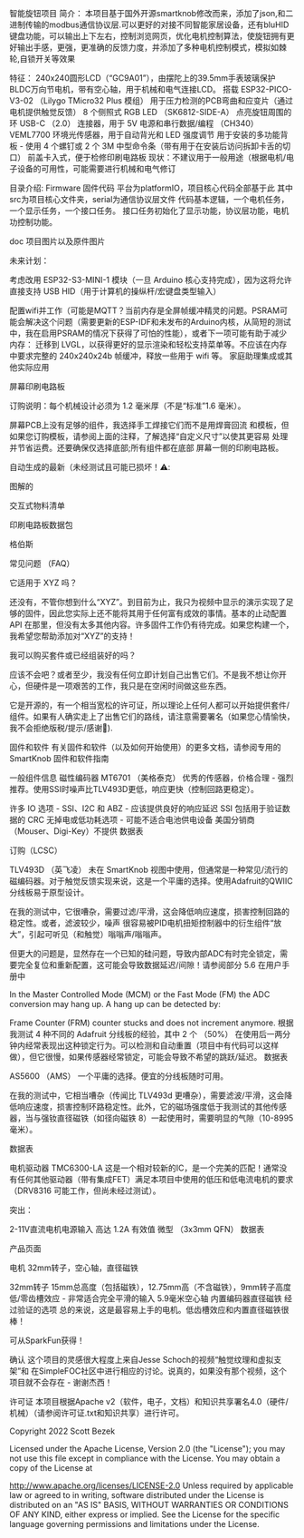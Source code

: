 智能旋钮项目 简介： 本项目基于国外开源smartknob修改而来，添加了json,和二进制传输的modbus通信协议层.可以更好的对接不同智能家居设备，还有bluHID键盘功能，可以输出上下左右，控制浏览网页，优化电机控制算法，使旋钮拥有更好输出手感，更强，更准确的反馈力度，并添加了多种电机控制模式，模拟如棘轮,自锁开关等效果

特征： 240x240圆形LCD（“GC9A01”），由摆陀上的39.5mm手表玻璃保护 BLDC万向节电机，带有空心轴，用于机械和电气连接LCD。 搭载 ESP32-PICO-V3-02 （Lilygo TMicro32 Plus 模组） 用于压力检测的PCB弯曲和应变片（通过电机提供触觉反馈） 8 个侧照式 RGB LED （SK6812-SIDE-A） 点亮旋钮周围的环 USB-C （2.0） 连接器，用于 5V 电源和串行数据/编程 （CH340） VEML7700 环境光传感器，用于自动背光和 LED 强度调节 用于安装的多功能背板 - 使用 4 个螺钉或 2 个 3M 中型命令条（带有用于在安装后访问拆卸卡舌的切口） 前盖卡入式，便于检修印刷电路板 现状：不建议用于一般用途（根据电机/电子设备的可用性，可能需要进行机械和电气修订

目录介绍: Firmware 固件代码 平台为platformIO，项目核心代码全部基于此 其中src为项目核心文件夹，serial为通信协议层文件 代码基本逻辑，一个电机任务，一个显示任务，一个接口任务。 接口任务初始化了显示功能，协议层功能，电机功控制功能。

doc 项目图片以及原件图片

未来计划：

考虑改用 ESP32-S3-MINI-1 模块（一旦 Arduino 核心支持完成），因为这将允许直接支持 USB HID（用于计算机的操纵杆/宏键盘类型输入）

配置wifi并工作（可能是MQTT？当前内存是全屏帧缓冲精灵的问题。PSRAM可能会解决这个问题（需要更新的ESP-IDF和未发布的Arduino内核，从简短的测试中，我在启用PSRAM的情况下获得了可怕的性能），或者下一项可能有助于减少内存： 迁移到 LVGL，以获得更好的显示渲染和轻松支持菜单等。不应该在内存中要求完整的 240x240x24b 帧缓冲，释放一些用于 wifi 等。 家庭助理集成或其他实际应用

屏幕印刷电路板

订购说明：每个机械设计必须为 1.2 毫米厚（不是“标准”1.6 毫米）。

屏幕PCB上没有足够的组件，我选择手工焊接它们而不是用焊膏回流 和模板，但如果您订购模板，请参阅上面的注释，了解选择“自定义尺寸”以使其更容易 处理并节省运费。还要确保仅选择底部;所有组件都在底部 屏幕一侧的印刷电路板。

自动生成的最新（未经测试且可能已损坏！⚠️:

图解的

交互式物料清单

印刷电路板数据包

格伯斯

常见问题 （FAQ）

它适用于 XYZ 吗？

还没有，不管你想到什么“XYZ”。到目前为止，我只为视频中显示的演示实现了足够的固件，因此您实际上还不能将其用于任何富有成效的事情。基本的止动配置 API 在那里，但没有太多其他内容。许多固件工作仍有待完成。如果您构建一个，我希望您帮助添加对“XYZ”的支持！

我可以购买套件或已经组装好的吗？

应该不会吧？或者至少，我没有任何立即计划自己出售它们。不是我不想让你开心，但硬件是一项艰苦的工作，我只是在空闲时间做这些东西。

它是开源的，有一个相当宽松的许可证，所以理论上任何人都可以开始提供套件/组件。如果有人确实走上了出售它们的路线，请注意需要署名（如果您心情愉快，我不会拒绝版税/提示/感谢🙂).

固件和软件 有关固件和软件（以及如何开始使用）的更多文档，请参阅专用的 SmartKnob 固件和软件指南

一般组件信息 磁性编码器 MT6701 （美格泰克） 优秀的传感器，价格合理 - 强烈推荐。使用SSI时噪声比TLV493D更低，响应更快（控制回路更稳定）。

许多 IO 选项 - SSI、I2C 和 ABZ - 应该提供良好的响应延迟 SSI 包括用于验证数据的 CRC 无掉电或低功耗选项 - 可能不适合电池供电设备 美国分销商（Mouser、Digi-Key）不提供 数据表

订购（LCSC）

TLV493D （英飞凌） 未在 SmartKnob 视图中使用，但通常是一种常见/流行的磁编码器。对于触觉反馈实现来说，这是一个平庸的选择。使用Adafruit的QWIIC分线板易于原型设计。

在我的测试中，它很嘈杂，需要过滤/平滑，这会降低响应速度，损害控制回路的稳定性。或者，滤波较少，噪声 很容易被PID电机扭矩控制器中的衍生组件“放大”，引起可听见（和触觉）嗡嗡声/嗡嗡声。

但更大的问题是，显然存在一个已知的硅问题，导致内部ADC有时完全锁定，需要完全复位和重新配置，这可能会导致数据延迟/间隙！请参阅部分 5.6 在用户手册中

In the Master Controlled Mode (MCM) or the Fast Mode (FM) the ADC conversion may hang up. A hang up can be detected by:

Frame Counter (FRM) counter stucks and does not increment anymore. 根据我测试 4 种不同的 Adafruit 分线板的经验，其中 2 个 （50%） 在使用后一两分钟内经常表现出这种锁定行为。可以检测和自动重置（项目中有代码可以这样做），但它很慢，如果传感器经常锁定，可能会导致不希望的跳跃/延迟。
数据表

AS5600 （AMS） 一个平庸的选择。便宜的分线板随时可用。

在我的测试中，它相当嘈杂（传闻比 TLV493d 更嘈杂），需要滤波/平滑，这会降低响应速度，损害控制环路稳定性。此外，它的磁场强度低于我测试的其他传感器，当与强钕直径磁铁（如径向磁铁 8）一起使用时，需要明显的气隙（10-8995 毫米）。

数据表

电机驱动器 TMC6300-LA 这是一个相对较新的IC，是一个完美的匹配！通常没有任何其他驱动器（带有集成FET）满足本项目中使用的低压和低电流电机的要求（DRV8316 可能工作，但尚未经过测试）。

突出：

2-11V直流电机电源输入 高达 1.2A 有效值 微型 （3x3mm QFN） 数据表

产品页面

电机 32mm转子，空心轴，直径磁铁

32mm转子 15mm总高度（包括磁铁），12.75mm高（不含磁铁），9mm转子高度 低/零齿槽效应 - 非常适合完全平滑的输入 5.9毫米空心轴 内置编码器直径磁铁 经过验证的选项 总的来说，这是最容易上手的电机。低齿槽效应和内置直径磁铁很棒！

可从SparkFun获得！

确认 这个项目的灵感很大程度上来自Jesse Schoch的视频“触觉纹理和虚拟支架”和 在SimpleFOC社区中进行相应的讨论。说真的，如果没有那个视频，这个项目就不会存在 - 谢谢杰西！

许可证 本项目根据Apache v2（软件，电子，文档）和知识共享署名4.0（硬件/机械）（请参阅许可证.txt和知识共享）进行许可。

Copyright 2022 Scott Bezek

Licensed under the Apache License, Version 2.0 (the "License"); you may not use this file except in compliance with the License. You may obtain a copy of the License at

http://www.apache.org/licenses/LICENSE-2.0
Unless required by applicable law or agreed to in writing, software distributed under the License is distributed on an "AS IS" BASIS, WITHOUT WARRANTIES OR CONDITIONS OF ANY KIND, either express or implied. See the License for the specific language governing permissions and limitations under the License.